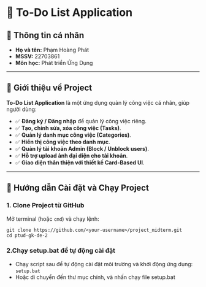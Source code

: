 # 🚀 To-Do List Application

## 📌 Thông tin cá nhân
- **Họ và tên:** Phạm Hoàng Phát  
- **MSSV:** 22703861  
- **Môn học:** Phát triển Ứng Dụng  

---

## 📌 Giới thiệu về Project
**To-Do List Application** là một ứng dụng quản lý công việc cá nhân, giúp người dùng:
- ✅ **Đăng ký / Đăng nhập** để quản lý công việc riêng.
- ✅ **Tạo, chỉnh sửa, xóa công việc (Tasks)**.
- ✅ **Quản lý danh mục công việc (Categories)**.
- ✅ **Hiển thị công việc theo danh mục**.
- ✅ **Quản lý tài khoản Admin (Block / Unblock users)**.
- ✅ **Hỗ trợ upload ảnh đại diện cho tài khoản**.
- ✅ **Giao diện thân thiện với thiết kế Card-Based UI**.

---

## 📌 Hướng dẫn Cài đặt và Chạy Project

### **1️. Clone Project từ GitHub**
Mở terminal (hoặc `cmd`) và chạy lệnh:
```
git clone https://github.com/<your-username>/project_midterm.git
cd ptud-gk-de-2
```
### **2.Chạy setup.bat để tự động cài đặt**
- Chạy script sau để tự động cài đặt môi trường và khởi động ứng dụng:
``` setup.bat ```
- Hoặc di chuyển đến thư mục chính, và nhấn chạy file setup.bat


